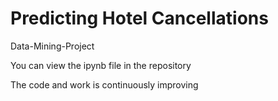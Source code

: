 # Predicting Hotel Cancellations
Data-Mining-Project

You can view the ipynb file in the repository 

The code and work is continuously improving

